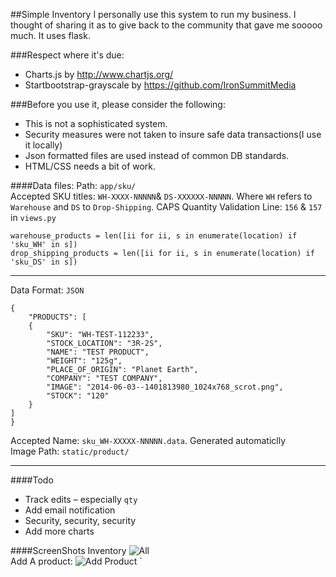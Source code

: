 ##Simple Inventory
I personally use this system to run my business. I thought of sharing it as to give back to the community that gave me sooooo much. It uses flask.

###Respect where it's due:
* Charts.js by http://www.chartjs.org/
* Startbootstrap-grayscale by https://github.com/IronSummitMedia

###Before you use it, please consider the following:
* This is not a sophisticated system. 
* Security measures were not taken to insure safe data transactions(I use it locally)
* Json formatted files are used instead of common DB standards.
* HTML/CSS needs a bit of work.


####Data files:
Path: `app/sku/`  
Accepted SKU titles: `WH-XXXX-NNNNN`& `DS-XXXXXX-NNNNN`. Where `WH` refers to `Warehouse` and `DS` to `Drop-Shipping`. CAPS
Quantity Validation Line: `156` & `157` in `views.py`
    
   
    warehouse_products = len([ii for ii, s in enumerate(location) if 'sku_WH' in s])
	drop_shipping_products = len([ii for ii, s in enumerate(location) if 'sku_DS' in s]) 
---

Data Format: `JSON`

    {
        "PRODUCTS": [
        {
            "SKU": "WH-TEST-112233", 
            "STOCK_LOCATION": "3R-2S", 
            "NAME": "TEST PRODUCT", 
            "WEIGHT": "125g", 
            "PLACE_OF_ORIGIN": "Planet Earth", 
            "COMPANY": "TEST COMPANY", 
            "IMAGE": "2014-06-03--1401813980_1024x768_scrot.png", 
            "STOCK": "120"
        }
    ]
    }
    
Accepted Name: `sku_WH-XXXXX-NNNNN.data`. Generated automaticlly  
Image Path: `static/product/`

---
####Todo
* Track edits – especially `qty`
* Add email notification
* Security, security, security
* Add more charts

####ScreenShots
Inventory
![All](https://dl.dropboxusercontent.com/u/79143906/All.png)  
Add A product:
![Add Product](https://dl.dropboxusercontent.com/u/79143906/add_product.png)
`